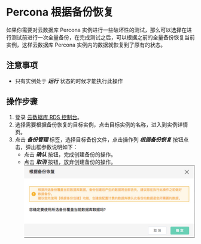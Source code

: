 # Percona 根据备份恢复
如果你需要对云数据库 Percona 实例进行一些破坏性的测试，那么可以选择在进行测试前进行一次全量备份，在完成测试之后，可以根据之前的全量备份恢复当前实例，这样云数据库 Percona 实例内的数据就恢复到了原有的状态。

## 注意事项
* 只有实例处于 ***运行*** 状态的时候才能执行此操作

## 操作步骤
1. 登录 [云数据库 RDS 控制台](https://rds-console.jdcloud.com/database)。
2. 选择需要根据备份恢复的目标实例，点击目标实例的名称，进入到实例详情页。
3. 点击 ***备份管理*** 标签，选择目标备份文件，点击操作列 ***根据备份恢复*** 按钮点击，弹出框参数说明如下：
    * 点击 ***确认*** 按钮，完成创建备份的操作。
    * 点击 ***取消*** 按钮，放弃创建备份的操作。
    ![截图](../../../../../../image/RDS/restore-rds-instance.png)
